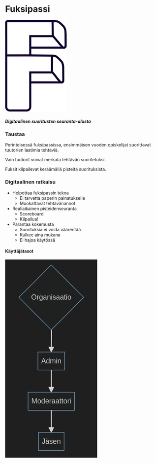 # Fuksipassi

![Fuksipassi logo](assets/f-logo-no-bg.svg)

##### Digitaalinen suoritusten seuranta-alusta



### Taustaa

Perinteisessä fuksipassissa, ensimmäisen vuoden opiskelijat suorittavat tuutorien laatimia tehtäviä.

Vain tuutorit voivat merkata tehtävän suoritetuksi.

Fuksit kilpailevat keräämällä pisteitä suorituksista.


### Digitaalinen ratkaisu

- Helpottaa fuksipassin tekoa
    - Ei tarvetta paperin painatukselle
    - Muokattavat tehtävänannot
- Realiaikainen pisteidenseuranta
    - Scoreboard
    - Kilpailua!
- Parantaa kokemusta
    - Suorituksia ei voida väärentää
    - Kulkee aina mukana
    - Ei hajoa käytössä


#### Käyttäjätasot
 
![user hierarchy](assets/userlevels.png)

